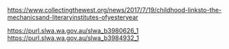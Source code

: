 https://www.collectingthewest.org/news/2017/7/19/childhood-linksto-the-mechanicsand-literaryinstitutes-ofyesteryear

https://purl.slwa.wa.gov.au/slwa_b3980626_1
https://purl.slwa.wa.gov.au/slwa_b3984932_1